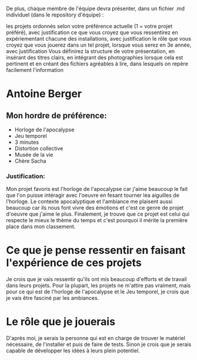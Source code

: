 De plus, chaque membre de l'équipe devra présenter, dans un fichier .md individuel (dans le repository d'équipe) :

les projets ordonnés selon votre préférence actuelle (1 = votre projet préféré), avec justification
ce que vous croyez que vous ressentirez en expériementant chacune des installations, avec justification
le rôle que vous croyez que vous jouerez dans un tel projet, lorsque vous serez en 3e année, avec justification
Vous définirez la structure de votre présentation, en insérant des titres clairs, en intégrant des photographies lorsque cela est pertinent et en créant des fichiers agréables à lire, dans lesquels on repère facilement l'information


# Antoine Berger


## Mon hordre de préférence:
- Horloge de l'apocalypse
- Jeu temporel
- 3 minutes
- Distortion collective
- Musée de la vie
- Chère Sacha

### Justification:
Mon projet favoris est l'horloge de l'apocalypse car j'aime beaucoup le fait que l'on puisse intéragir avec l'oeuvre en fesant tourner lea aiguilles de l'horloge. Le contexte apocalyptique et l'ambiance me plaisent aussi beaucoup car ils nous font vivre des émotions et c'est ce genre de projet d'oeuvre que j'aime le plus. Finalement, je trouve que ce projet est celui qui respecte le mieux le thème du temps et c'est pourquoi il mérite la première place dans mon classement.

# Ce que je pense ressentir en faisant l'expérience de ces projets
Je crois que je vais ressentir qu'ils ont mis beaucoup d'efforts et de travail dans leurs projets. Pour la plupart, les projets ne m'attire pas vraiment, mais pour ce qui est de l'horloge de l'apocalypse et le Jeu temporel, je crois que je vais être fasciné par les ambiances.
# Le rôle que je jouerais
D'après moi, je serais la personne qui est en charge de trouver le matériel nécessaire, de l'installer et puis de faire de tests. Sinon je crois que je serais capable de développer les idées à leurs plein potentiel.
